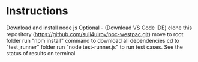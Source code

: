 # Instructions

Download and install node js
Optional - (Download VS Code IDE)
clone this repository (https://github.com/suji4ulrov/poc-westpac.git)
move to root folder
run "npm install" command to download all dependencies
cd to "test_runner" folder
run "node test-runner.js" to run test cases.
See the status of results on terminal

